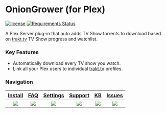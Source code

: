 # OnionGrower (for Plex)
[![license](https://img.shields.io/github/license/mashape/apistatus.svg?style=flat-square)]() [![Requirements Status](https://requires.io/github/MrPlow254/OnionGrower/requirements.svg?branch=master)](https://requires.io/github/MrPlow254/OnionGrower/requirements/?branch=master)

A Plex Server plug-in that auto adds TV Show torrents to download based on [trakt.tv] TV Show progress and watchlist.

### Key Features
 - Automatically download every TV show you watch.
 - Link all your Plex users to individual [trakt.tv] profiles.

### Navigation

| [Install][install] | [FAQ][faq] | [Settings][settings] | [Support][support] | [KB][knowledge-base] | [Issues][issues] |
|:------------------:|:----------:|:--------------------:|:------------------:|:-------------------:|:----------------:|
| [![](https://raw.githubusercontent.com/wiki/fuzeman/Plex-Trakt-Scrobbler/_assets/file_download.png)][install] | [![](https://raw.githubusercontent.com/wiki/fuzeman/Plex-Trakt-Scrobbler/_assets/question_answer.png)][faq] | [![](https://raw.githubusercontent.com/wiki/fuzeman/Plex-Trakt-Scrobbler/_assets/settings.png)][settings] | [![](https://raw.githubusercontent.com/wiki/fuzeman/Plex-Trakt-Scrobbler/_assets/help.png)][support] | [![](https://raw.githubusercontent.com/wiki/fuzeman/Plex-Trakt-Scrobbler/_assets/bug_report.png)][knowledge-base] | [![](https://raw.githubusercontent.com/wiki/fuzeman/Plex-Trakt-Scrobbler/_assets/message.png)][issues] |

[install]: https://github.com/MrPlow254/OnionGrower/wiki/Installation
[faq]: https://github.com/MrPlow254/OnionGrower/wiki/Frequently-asked-questions
[settings]: https://github.com/MrPlow254/OnionGrower/wiki/Configuration
[support]: https://github.com/MrPlow254/OnionGrower/wiki/Support
[knowledge-base]: https://github.com/MrPlow254/OnionGrower/wiki/KB
[issues]: https://github.com/MrPlow254/OnionGrower/issues

[license]: https://github.com/MrPlow254/OnionGrower/blob/master/OnionGrower.bundle/LICENSE

[requires.io]: https://requires.io/github/MrPlow254/OnionGrower/requirements
[trakt.tv]: https://trakt.tv
